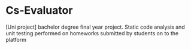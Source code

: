 # Cs-Evaluator
[Uni project] bachelor degree final year project. Static code analysis and unit testing performed on homeworks submitted by students on to the platform
